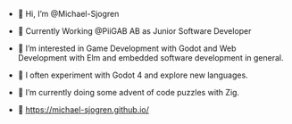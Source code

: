 - 👋 Hi, I’m @Michael-Sjogren

- 💼 Currently Working @PiiGAB AB as Junior Software Developer

- 👀 I’m interested in Game Development with Godot and Web Development with Elm and embedded software development in general.

- 🧪 I often experiment with Godot 4 and explore new languages.

- 🌱 I’m currently doing some advent of code puzzles with Zig.
- 🔗 https://michael-sjogren.github.io/

<!---
Michael-Sjogren/Michael-Sjogren is a ✨ special ✨ repository because its `README.md` (this file) appears on your GitHub profile.
You can click the Preview link to take a look at your changes.
--->

